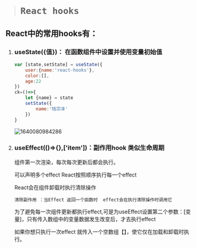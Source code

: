> # `React hooks`

## React中的常用hooks有：

1. ### useState({值})： 在函数组件中设置并使用变量初始值

   ```jsx
   var [state,setState] = useState({
       user:{name:'react-hooks'},
       color:[],
       age:22
   })
   ck=()=>{
       let {name} = state
       setState({
           name:'钱宗泽'
       })
   }
   ```

   ![1640080984286](C:\Users\22758\AppData\Roaming\Typora\typora-user-images\1640080984286.png)

2. ### useEffect(()=>{},['item'])：副作用hook 类似生命周期 

   组件第一次渲染，每次每次更新后都会执行。

   可以声明多个effect React按照顺序执行每一个effect

   React会在组件卸载时执行清除操作

   `清除副作用 ：当Effect 返回一个函数时  effect会在执行清除操作时调用它`

   为了避免每一次组件更新都执行effect,可是为useEffect设置第二个参数：[变量]，只有传入数组中的变量数据发生改变后，才去执行effect

   如果你想只执行一次effect 就传入一个空数组【】，使它仅在加载和卸载时执行。

   









